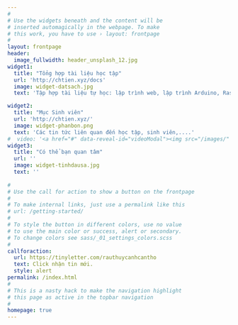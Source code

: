 ```yaml
---
#
# Use the widgets beneath and the content will be
# inserted automagically in the webpage. To make
# this work, you have to use › layout: frontpage
#
layout: frontpage
header:
  image_fullwidth: header_unsplash_12.jpg
widget1:
  title: "Tổng hợp tài liệu học tập"
  url: 'http://chtien.xyz/docs'
  image: widget-datsach.jpg
  text: 'Tập hợp tài liệu tự học: lập trình web, lập trình Arduino, Raspberry Pi, công nghệ Internet of Things - IoT'

widget2:
  title: "Mục Sinh viên"
  url: 'http://chtien.xyz/'
  image: widget-phanbon.png
  text: 'Các tin tức liên quan đến học tập, sinh viên,....'
#  video: '<a href="#" data-reveal-id="videoModal"><img src="/images/" width="302" height="182" alt=""/></a>'
widget3:
  title: "Có thể bạn quan tâm"
  url: ''
  image: widget-tinhdausa.jpg
  text: ''
  
#
# Use the call for action to show a button on the frontpage
#
# To make internal links, just use a permalink like this
# url: /getting-started/
#
# To style the button in different colors, use no value
# to use the main color or success, alert or secondary.
# To change colors see sass/_01_settings_colors.scss
#
callforaction:
  url: https://tinyletter.com/rauthuycanhcantho
  text: Click nhận tin mới.
  style: alert
permalink: /index.html
#
# This is a nasty hack to make the navigation highlight
# this page as active in the topbar navigation
#
homepage: true
---
```

